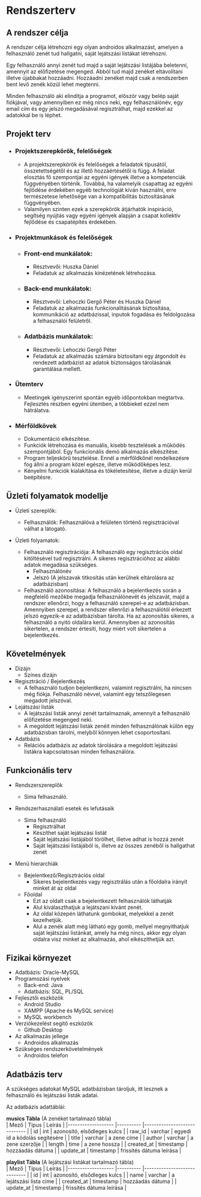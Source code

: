 Rendszerterv
=====

A rendszer célja
-------
A rendszer célja létrehozni egy olyan androidos alkalmazást, amelyen a felhasználó zenét tud hallgatni, saját lejátszási listákat létrehozni.

Egy felhasználó annyi zenét tud majd a saját lejátszási listájába beletenni, amennyit az előfizetése megenged. Abból tud majd zenéket eltávolítani illetve újabbakat hozzáadni. Hozzáadni zenéket majd csak a rendszerben bent levő zenék közül lehet megtenni.

Minden felhasználó aki elindítja a programot, először vagy belép saját fiókjával, vagy amennyiben ez még nincs neki, egy felhasználónév, egy email cím és egy jelszó megadásával regisztrálhat, majd ezekkel az adatokkal be is léphet.

Projekt terv
-----
- ### Projektszerepkörök, felelőségek ###
    - A projektszerepkörök és felelőségek a feladatok típusától, összetettségétől és az illető hozzáértésétől is függ. A feladat elosztás fő szempontjai az egyéni igények illetve a kompetenciák függvényében történik. Továbbá, ha valamelyik csapattag az egyéni fejlődése érdekében egyéb technológiát kíván használni, erre természetese lehetősége van a kompatibilitás biztosításának függvényében.
    - Valamilyen szinten ezek a szerepkörök átjárhatók inspiráció, segítség nyújtás vagy egyéni igények alapján a csapat kollektív fejlődése és csapatépítés érdekében.
    
- ### Projektmunkások és felelőségek ###
    - ### Front-end munkálatok: ### 
    
        - Résztvevői: Huszka Dániel
        - Feladatuk az alkalmazás kinézetének létrehozása.
        
	- ### Back-end munkálatok: ### 
        - Résztvevői: Lehoczki Gergő Péter és Huszka Dániel
        - Feladatuk az alkalmazás funkcionalitásának biztosítása, kommunikáció az adatbázissal, inputok fogadása és feldolgozása a felhasználói felületről.

	- ### Adatbázis munkálatok: ### 
        - Résztvevői: Lehoczki Gergő Péter
        - Feladatuk az alkalmazás számára biztosítani egy átgondolt és rendezett adatbázist az adatok biztonságos tárolásának garantálása mellett.
        
- ### Ütemterv ###
    - Meetingek igényszerint spontán egyéb időpontokban megtartva. Fejlesztés részben egyéni ütemben, a többieket ezzel nem hátrálatva.
    
- ### Mérföldkövek ###
	 - Dokumentáció elkészítése.
	 - Funkciók létrehozása és manuális, kisebb tesztelések a működés szempontjából. Egy funkcionális demó alkalmazás elkészítése.
	 - Program teljeskörű tesztelése. Ennél a mérföldkőnél rendelkezésre fog állni a program közel egésze, illetve működőképes lesz.
	 - Kényelmi funkciók kialakítása és tökéletesítése, illetve a dizájn kerül beépítésre.

Üzleti folyamatok modellje
-------

- Üzleti szereplők:
	- Felhasználók: Felhasználóvá a felületen történő regisztrációval válhat a látogató.

- Üzleti folyamatok: 
  - Felhasználó regisztrációja: A felhasználó egy regisztrációs oldal kitöltésével tud regisztrálni. A sikeres regisztrációhoz az alábbi adatok megadása szükséges.    
    - Felhasználónév
    - Jelszó (A jelszavak titkosítás után kerülnek eltárolásra az adatbázisban)
  - Felhasználó azonosítása: A felhasználó a bejelentkezés során a megfelelő mezőkbe megadja felhasználónevét és jelszavát, majd a rendszer ellenőrzi, hogy a felhasználó szerepel-e az adatbázisban. Amennyiben szerepel, a rendszer ellenrőzi a felhasználótól érkezett jelszó egyezik-e az adatbázisban tárolta. Ha az azonosítás sikeres, a felhasználó a nyitó oldalára kerül. Amennyiben az azonosítás sikertelen, a rendszer értesíti, hogy miért volt sikertelen a bejelentkezés.

Követelmények
------
- Dizájn
    - Színes dizájn
- Regisztráció / Bejelentkezés
    - A felhasználó tudjon bejelentkezni, valamint regisztrálni, ha nincsen még fiókja. Felhasználó névvel, valamint egy tetszőlegesen megadott jelszóval.
- Lejátszási listák
    - A lejátszási listák annyi zenét tartalmaznak, amennyit a felhasználó előfizetése megenged neki.
    -  A megoldott lejátszási listák zenéit minden felhasználónak külön egy adatbázisban tárolni, melyből könnyen lehet csoportosítani.
- Adatbázis
    - Relációs adatbázis az adatok tárolására a megoldott lejátszási listákra kapcsolatosan minden felhasználóra.

Funkcionális terv
-------
- Rendszerszereplők
  - Sima felhasználó.
  
- Rendszerhasználati esetek és lefutásaik
  - Sima felhasználó
    - Regisztrálhat
	- Készíthet saját lejátszási listát
	- Saját lejátszási listájából törölhet, illetve adhat is hozzá zenét
	- Saját lejátszási listájából is, illetve az összes zenéből is hallgathat zenét
- Menü hierarchiák
    - Bejelentkező/Regisztrációs oldal
	  - Sikeres bejelentkezés vagy regisztrálás után a főoldalra irányít minket át az oldal
	- Főoldal
	  - Ezt az oldalt csak a bejelentkezett felhasználók láthatják
	  - Alul kiválaszthatjuk a lejátszani kívánt zenét.
	  - Az oldal közepén láthatunk gombokat, melyekkel a zenét kezelhetjük.
	  - Alul a zenék alatt még látható egy gomb, mellyel megnyithatjuk saját lejátszási listánkat, amely ha még nincs, akkor egy olyan oldalra visz minket az alkalmazás, ahol elkészíthetjük azt.

Fizikai környezet
---------
 - Adatbázis: Oracle-MySQL
 - Programozási nyelvek
   - Back-end: Java
   - Adatbázis: SQL, PL/SQL
 - Fejlesztői eszközök
   - Android Studio
   - XAMPP (Apache és MySQL service)
   - MySQL workbench
 - Verziókezelést segítő eszközök
   - Github Desktop
 - Az alkalmazás jellege
   - Androidos alkalmazás
 - Szükséges rendszerkövetelmények
   - Androidos telefon

Adatbázis terv
------
A szükséges adatokat MySQL adatbázisban tároljuk, itt lesznek a felhasználó és lejátszási listák adatai.

Az adatbázis adattáblái:

**musics Tábla** (A zenéket tartalmazó tábla)<br>
| Mező              	| Típus  	|        Leírás                	     |
|-------------------	|----------	|-----------------------------	   |
| id          	      | int     	| azonosító, elsődleges kulcs      |
| raw_id               	| varchar  	| egyedi id a kódolás segítésére                 |
| title          	  | varchar      	| a zene címe                      |
| author            	| varchar  	| a zene szerzője      |
| length      	| time  	| a zene hossza      |
| created_at 	| timestamp 	| hozzáadás dátuma              |
| update_at 	| timestamp 	| frissítés dátuma leírása              |

**playlist Tábla** (A lejátszási listákat tartalmazó tábla)<br>
| Mező              	| Típus  	|        Leírás                	     |
|-------------------	|----------	|-----------------------------	   |
| id          	      | int     	| azonosító, elsődleges kulcs      |
| name          	  | varchar      	| a lejátszási lista címe                      |
| created_at 	| timestamp 	| hozzáadás dátuma              |
| update_at 	| timestamp 	| frissítés dátuma leírása              |
